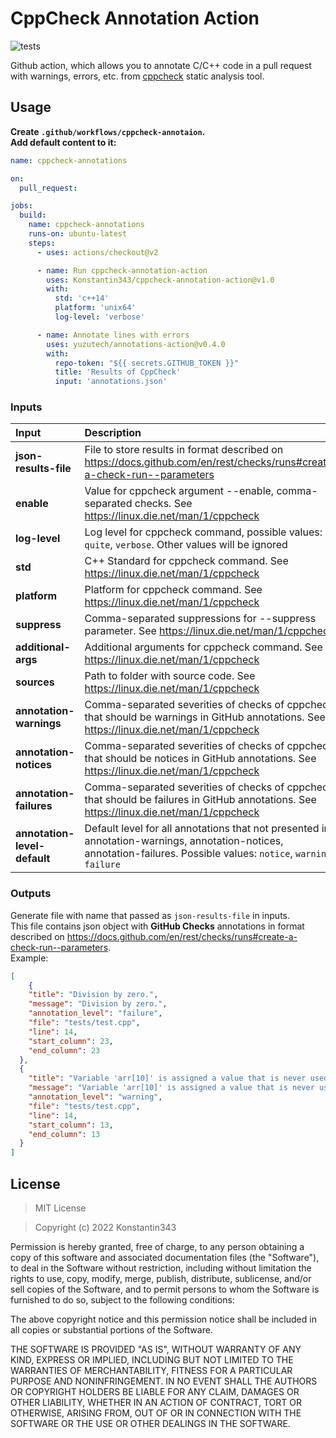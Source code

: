 # CppCheck Annotation Action

![tests](https://github.com/Konstantin343/cppcheck-annotation-action/actions/workflows/test.yml/badge.svg?branch=main)


Github action, which allows you to annotate C/C++ code in a pull request with warnings, errors, etc. from [cppcheck](https://github.com/deep5050/cppcheck-action/blob/main/README.md) static analysis tool.

## Usage

**Create `.github/workflows/cppcheck-annotaion`.**  
**Add default content to it:**
```yaml
name: cppcheck-annotations

on:
  pull_request:

jobs:
  build:
    name: cppcheck-annotations
    runs-on: ubuntu-latest
    steps:
      - uses: actions/checkout@v2

      - name: Run cppcheck-annotation-action
        uses: Konstantin343/cppcheck-annotation-action@v1.0
        with:
          std: 'c++14'
          platform: 'unix64'
          log-level: 'verbose'

      - name: Annotate lines with errors
        uses: yuzutech/annotations-action@v0.4.0
        with:
          repo-token: "${{ secrets.GITHUB_TOKEN }}"
          title: 'Results of CppCheck'
          input: 'annotations.json'
```

### Inputs

| Input | Description | Default |
| :--- | :--- | :--- |
| **json-results-file**  | File to store results in format described on https://docs.github.com/en/rest/checks/runs#create-a-check-run--parameters |  `annotations.json` |
| **enable**  | Value for cppcheck argument --enable, comma-separated checks. See https://linux.die.net/man/1/cppcheck | `all` |
| **log-level**  | Log level for cppcheck command, possible values: `quite`, `verbose`. Other values will be ignored | ` ` |
| **std**  | C++ Standard for cppcheck command. See https://linux.die.net/man/1/cppcheck | `c++20` |
| **platform**  | Platform for cppcheck command. See https://linux.die.net/man/1/cppcheck | `unix32` |
| **suppress**  | Comma-separated suppressions for --suppress parameter. See https://linux.die.net/man/1/cppcheck | ` ` |
| **additional-args**  | Additional arguments for cppcheck command. See https://linux.die.net/man/1/cppcheck | ` ` |
| **sources**  | Path to folder with source code. See https://linux.die.net/man/1/cppcheck | `.` |
| **annotation-warnings**  | Comma-separated severities of checks of cppcheck that should be warnings in GitHub annotations. See https://linux.die.net/man/1/cppcheck | `warning` |
| **annotation-notices**  | Comma-separated severities of checks of cppcheck that should be notices in GitHub annotations. See https://linux.die.net/man/1/cppcheck | `information` |
| **annotation-failures**  | Comma-separated severities of checks of cppcheck that should be failures in GitHub annotations. See https://linux.die.net/man/1/cppcheck | `error` |
| **annotation-level-default**  | Default level for all annotations that not presented in annotation-warnings, annotation-notices, annotation-failures. Possible values: `notice`, `warning`, `failure` | `warning` |

### Outputs

Generate file with name that passed as `json-results-file` in inputs.   
This file contains json object with **GitHub Checks** annotations in format described on https://docs.github.com/en/rest/checks/runs#create-a-check-run--parameters.  
Example:
```json
[
    {
    "title": "Division by zero.",
    "message": "Division by zero.",
    "annotation_level": "failure",
    "file": "tests/test.cpp",
    "line": 14,
    "start_column": 23,
    "end_column": 23
  },
  {
    "title": "Variable 'arr[10]' is assigned a value that is never used.",
    "message": "Variable 'arr[10]' is assigned a value that is never used.",
    "annotation_level": "warning",
    "file": "tests/test.cpp",
    "line": 14,
    "start_column": 13,
    "end_column": 13
  }
]
```

## License
>MIT License

>Copyright (c) 2022 Konstantin343

Permission is hereby granted, free of charge, to any person obtaining a copy
of this software and associated documentation files (the "Software"), to deal
in the Software without restriction, including without limitation the rights
to use, copy, modify, merge, publish, distribute, sublicense, and/or sell
copies of the Software, and to permit persons to whom the Software is
furnished to do so, subject to the following conditions:

The above copyright notice and this permission notice shall be included in all
copies or substantial portions of the Software.

THE SOFTWARE IS PROVIDED "AS IS", WITHOUT WARRANTY OF ANY KIND, EXPRESS OR
IMPLIED, INCLUDING BUT NOT LIMITED TO THE WARRANTIES OF MERCHANTABILITY,
FITNESS FOR A PARTICULAR PURPOSE AND NONINFRINGEMENT. IN NO EVENT SHALL THE
AUTHORS OR COPYRIGHT HOLDERS BE LIABLE FOR ANY CLAIM, DAMAGES OR OTHER
LIABILITY, WHETHER IN AN ACTION OF CONTRACT, TORT OR OTHERWISE, ARISING FROM,
OUT OF OR IN CONNECTION WITH THE SOFTWARE OR THE USE OR OTHER DEALINGS IN THE
SOFTWARE.
